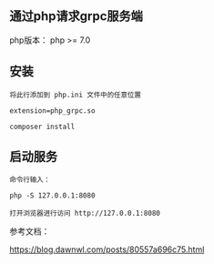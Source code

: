 ## 通过php请求grpc服务端
php版本：
php >= 7.0

## 安装
```
将此行添加到 php.ini 文件中的任意位置

extension=php_grpc.so

composer install
```
## 启动服务 
```
命令行输入：

php -S 127.0.0.1:8080

打开浏览器进行访问 http://127.0.0.1:8080
```


参考文档：

https://blog.dawnwl.com/posts/80557a696c75.html
